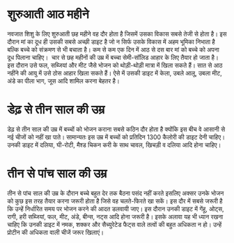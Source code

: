 # शुरुआती आठ महीने 
नवजात शिशु के लिए शुरुआती छह महीने वह दौर होता है जिसमें उसका विकास सबसे तेजी से होता है। इस दौरान मां का दूध ही उसकी सबसे अच्छी डाइट है जो न सिर्फ उसके विकास में अहम भूमिका निभाता है बल्कि बच्चे को संक्रमण से भी बचाता है। कम से कम एक दिन में आठ से दस बार मां को बच्चे को अपना दूध पिलाना चाहिए।
 चार से छह महीनों की उम्र में बच्चा सेमी-सॉलिड आहार के लिए तैयार हो जाता है। इस दौरान उसे फल, सब्जियां और मीट जैसे भोजन को थोड़ी-थोड़ी मात्रा में खिला सकते हैं। सात से आठ नहींने की आयु में उसे ठोस आहार खिला सकते हैं। ऐसे में उसकी डाइट में केला, उबले आलू, उबला मीट, अंडे का पीला भाग, जूस आदि शामिल करना बेहतर है।
# डेढ़ से तीन साल की उम्र
डेढ़ से तीन साल की उम्र में बच्चों को भोजन कराना सबसे कठिन दौर होता है क्योंकि इस बीच वे आसानी से नई चीजों को नहीं खा पाते। सामान्यतः इस उम्र में बच्चों को प्रतिदिन 1300 कैलोरी की डाइट देनी चाहिए। उनकी डाइट में दलिया, घी-रोटी, मैश्ड चिकन करी के साथ चावल, खिचड़ी व दलिया आदि होना चाहिए।
# तीन से पांच साल की उम्र
 तीन से पांच साल की उम्र के दौरान बच्चे बहुत देर तक बैठना पसंद नहीं करते इसलिए अक्सर उनके भोजन को कुछ इस तरह तैयार करना जरूरी होता है जिसे वह चलते-फिरते खा सकें। इस दौर में सबसे जरूरी है कि उन्हें निर्धारित समय पर भोजन करने की आदत डलवायी जाए। इस दौरान उनकी डाइट में गेंहू, ओट्स, रागी, हरी सब्जियां, फल, मीट, अंडे, बीन्स, नट्स आदि होना जरूरी है। इसके अलावा यह भी ध्यान रखना चाहिए कि उनकी डाइट में नमक, शक्कर और सैच्युरेटेड फैट्स वाले तत्वों की बहुत अधिकता न हो। उन्हें प्रोटीन की अधिकता वाली चीजें जरूर खिलाएं।